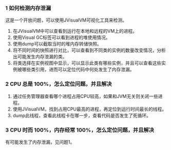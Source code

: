 ### 1 如何检测内存泄漏

这是一个开放问题，可以使用JVisualVM可视化工具来检测。

1. 在JVisualVM中可以查看到运行在本地和远程的VM上的进程。
2. 使用Visual GC标签可以看到进程的堆使用情况。
3. 使用dump可以截取当时的堆内存转储快照。
4. 将不同时间的快照进行对比，可以查看到不同类的实例的数量改变情况，分析出可能发生内存泄漏的类。
5. 将类选择在实例视图中显示，可以显示此类有哪些实例，并且可以查看这些实例被哪些类引用，进而可以定位代码中何处发生了内存泄漏。



### 2 CPU 总是 100%，怎么定位问题，并且解决

1. 通过任务管理器查看哪个进程占用CPU较高，如果和JVM无关则关闭一些进程。
2. 使用JVisualVM，找到占用CPU最高的进程，再定位到运行时间最长的线程。
3. dump此线程，查看此线程卡在哪一步，查看代码是否发生了死循环。



### 3 CPU 时而 100%，内存经常 100%，怎么定位问题，并且解决

有可能发生了内存泄漏，见问题1。



